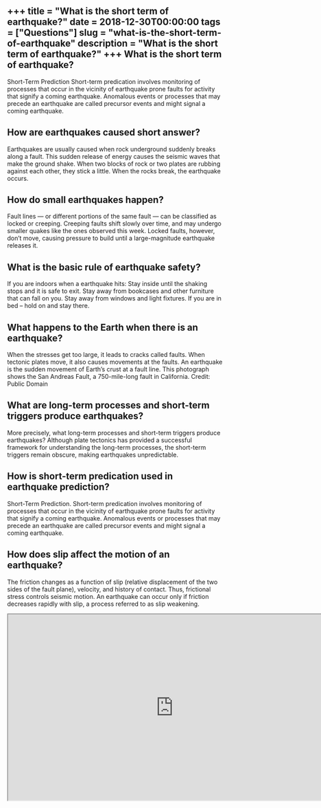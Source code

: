 +++
title = "What is the short term of earthquake?"
date = 2018-12-30T00:00:00
tags = ["Questions"]
slug = "what-is-the-short-term-of-earthquake"
description = "What is the short term of earthquake?"
+++
What is the short term of earthquake?
-------------------------------------

Short-Term Prediction Short-term predication involves monitoring of processes that occur in the vicinity of earthquake prone faults for activity that signify a coming earthquake. Anomalous events or processes that may precede an earthquake are called precursor events and might signal a coming earthquake.

How are earthquakes caused short answer?
----------------------------------------

Earthquakes are usually caused when rock underground suddenly breaks along a fault. This sudden release of energy causes the seismic waves that make the ground shake. When two blocks of rock or two plates are rubbing against each other, they stick a little. When the rocks break, the earthquake occurs.

How do small earthquakes happen?
--------------------------------

Fault lines — or different portions of the same fault — can be classified as locked or creeping. Creeping faults shift slowly over time, and may undergo smaller quakes like the ones observed this week. Locked faults, however, don’t move, causing pressure to build until a large-magnitude earthquake releases it.

What is the basic rule of earthquake safety?
--------------------------------------------

If you are indoors when a earthquake hits: Stay inside until the shaking stops and it is safe to exit. Stay away from bookcases and other furniture that can fall on you. Stay away from windows and light fixtures. If you are in bed – hold on and stay there.

What happens to the Earth when there is an earthquake?
------------------------------------------------------

When the stresses get too large, it leads to cracks called faults. When tectonic plates move, it also causes movements at the faults. An earthquake is the sudden movement of Earth’s crust at a fault line. This photograph shows the San Andreas Fault, a 750-mile-long fault in California. Credit: Public Domain

What are long-term processes and short-term triggers produce earthquakes?
-------------------------------------------------------------------------

More precisely, what long-term processes and short-term triggers produce earthquakes? Although plate tectonics has provided a successful framework for understanding the long-term processes, the short-term triggers remain obscure, making earthquakes unpredictable.

How is short-term predication used in earthquake prediction?
------------------------------------------------------------

Short-Term Prediction. Short-term predication involves monitoring of processes that occur in the vicinity of earthquake prone faults for activity that signify a coming earthquake. Anomalous events or processes that may precede an earthquake are called precursor events and might signal a coming earthquake.

How does slip affect the motion of an earthquake?
-------------------------------------------------

The friction changes as a function of slip (relative displacement of the two sides of the fault plane), velocity, and history of contact. Thus, frictional stress controls seismic motion. An earthquake can occur only if friction decreases rapidly with slip, a process referred to as slip weakening.

<iframe allow="accelerometer; autoplay; clipboard-write; encrypted-media; gyroscope; picture-in-picture" allowfullscreen="" class="__youtube_prefs__  epyt-is-override  no-lazyload" data-no-lazy="1" data-origheight="433" data-origwidth="770" data-skipgform_ajax_framebjll="" height="433" id="_ytid_74994" loading="lazy" src="https://www.youtube.com/embed/RqqqSnaTfQo?enablejsapi=1&autoplay=0&cc_load_policy=0&cc_lang_pref=&iv_load_policy=1&loop=0&modestbranding=0&rel=1&fs=1&playsinline=0&autohide=2&theme=dark&color=red&controls=1&" title="YouTube player" width="770"></iframe>